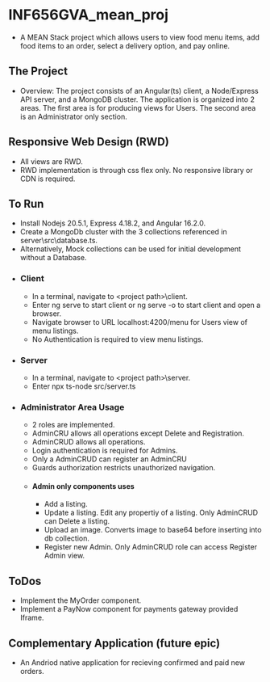 # INF656GVA_mean_proj
- A MEAN Stack project which allows users to view food menu items, add food items to an order, select a delivery option, and pay online. 
## The Project
- Overview: The project consists of an Angular(ts) client, a Node/Express API server, and a MongoDB cluster.
The application is organized into 2 areas. The first area is for producing views for Users. The second area is an Administrator only section.
## Responsive Web Design (RWD)
- All views are RWD.
- RWD implementation is through css flex only. No responsive library or CDN is required.  
## To Run
- Install Nodejs 20.5.1, Express 4.18.2, and Angular 16.2.0.
- Create a MongoDb cluster with the 3 collections referenced in server\src\database.ts.
- Alternatively, Mock collections can be used for initial development without a Database.
- ### Client
    - In a terminal, navigate to \<project path>\client.
    - Enter ng serve to start client or ng serve -o to start client and open a browser.
    - Navigate browser to URL localhost:4200/menu for Users view of menu listings.
    - No Authentication is required to view menu listings.
- ### Server
    - In a terminal, navigate to \<project path>\server.
    - Enter npx ts-node src/server.ts
- ### Administrator Area Usage
    - 2 roles are implemented. 
    - AdminCRU allows all operations except Delete and Registration. 
    - AdminCRUD allows all operations.
    - Login authentication is required for Admins. 
    - Only a AdminCRUD can register an AdminCRU
    - Guards authorization restricts unauthorized navigation. 
    - #### Admin only components uses
        - Add a listing.
        - Update a listing. Edit any propertiy of a listing. Only AdminCRUD can Delete a listing. 
        - Upload an image. Converts image to base64 before inserting into db collection.
        - Register new Admin. Only AdminCRUD role can access Register Admin view. 
## ToDos
- Implement the MyOrder component.
- Implement a PayNow component for payments gateway provided Iframe.
## Complementary Application (future epic)
- An Andriod native application for recieving confirmed and paid new orders.

